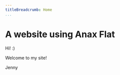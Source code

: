 ```yaml
---
titleBreadcrumb: Home
...
```

A website using Anax Flat
===============================

Hi! :)

Welcome to my site!

Jenny
